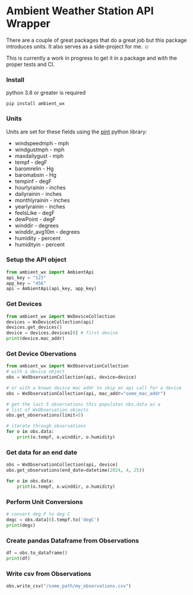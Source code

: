 # Ambient Weather Station API Wrapper

There are a couple of great packages that do a great job but this package introduces units.
It also serves as a side-project for me. ☺️

This is currently a work in progress to get it in a package and with the proper tests and CI.

### Install

python 3.8 or greater is required

`pip install ambient_wx`

### Units

Units are set for these fields using the [pint](https://pint.readthedocs.io/en/stable/) python library:
* windspeedmph - mph
* windgustmph - mph
* maxdailygust - mph
* tempf - degF
* baromrelin - Hg
* baromabsin - Hg
* tempinf - degF
* hourlyrainin - inches
* dailyrainin - inches
* monthlyrainin - inches
* yearlyrainin - inches
* feelsLike - degF
* dewPoint - degF
* winddir - degrees
* winddir_avg10m - degrees
* humidity - percent
* humidityin - percent

### Setup the API object
```python
from ambient_wx import AmbientApi
api_key = "123"
app_key = "456"
api = AmbientApi(api_key, app_key)
```

### Get Devices
```python
from ambient_wx import WxDeviceCollection
devices = WxDeviceCollection(api)
devices.get_devices()
device = devices.devices[0] # first device
print(device.mac_addr)
```

### Get Device Obervations
```python
from ambient_wx import WxObservationCollection
# with a device object
obs = WxObservationCollection(api, device=device)

# or with a known device mac addr to skip an api call for a device
obs = WxObservationCollection(api, mac_addr="some_mac_addr")

# get the last 5 observations this populates obs.data as a 
# list of WxObservation objects
obs.get_observations(limit=5)

# iterate through observations
for o in obs.data:
    print(o.tempf, o.winddir, o.humidity)
```

### Get data for an end date
```python
obs = WxObservationCollection(api, device)
obs.get_observations(end_date=datetime(2024, 4, 25))

for o in obs.data:
    print(o.tempf, o.winddir, o.humidity)
```

### Perform Unit Conversions
```python
# convert deg F to deg C
degc = obs.data[0].tempf.to('degC') 
print(degc)
```

### Create pandas Dataframe from Observations
```python
df = obs.to_dataframe()
print(df)
```

### Write csv from Observations
```python
obs.write_csv("/some_path/my_observations.csv")
```
